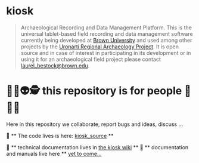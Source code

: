 # kiosk 
> Archaeological Recording and Data Management Platform.
This is the universal tablet-based field recording and data management software currently being developed at [Brown University](https://www.brown.edu/academics/archaeology/content/uronarti-regional-archaeology-project-sudan) and used among other projects by the [Uronarti Regional Archaeology Project](https://blogs.brown.edu/archaeology/fieldwork/uronarti/). It is open source and in case of interest in participating in its development or in using it for an archaeological field project please contact [laurel_bestock@brown.edu](https://vivo.brown.edu/display/lbestock#All).
 
# 🤸🏿👽🕵️ this repository is for people 🤸🤖🎅
Here in this repository we collaborate, report bugs and ideas, discuss ...

💾 ** The code lives is here: [kiosk_source](arch-kiosk/kiosk_source) **

📐 ** technical documentation lives in [the kiosk wiki](https://wiki.arch-kiosk.brown.edu/urapdev/doku.php?id=start) **
📓 ** documentation and manuals live here ** [yet to come...](https://wiki.arch-kiosk.brown.edu/urapdev/doku.php?id=start)

